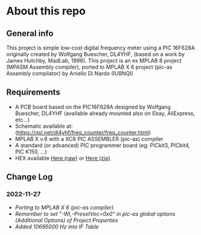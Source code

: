 # About this repo

## General info
This project is simple low-cost digital frequency meter using a PIC 16F628A  
originally created by Wolfgang Buescher, DL4YHF, (based on a work by James Hutchby, MadLab, 1996).
This project is an ex MPLAB 8 project (MPASM Assembly compiler), ported to MPLAB X 6 project (pic-as Assembly compilator)
by Aniello Di Nardo (IU8NQI)   

## Requirements
* A PCB board based on the PIC16F628A designed by Wolfgang Buescher, DL4YHF (available already mounted also on Ebay, AliExpress, etc...)
* Schematic available at: (https://qsl.net/dl4yhf/freq_counter/freq_counter.html)
* MPLAB X v.6 with a XC8 PIC ASSEMBLER (pic-as) compiler
* A standard (or advanced) PIC programmer board (eg: PICkit3, PICkit4, PIC K150, ...)
* HEX available [Here (raw)](https://raw.githubusercontent.com/StarNiell/PIC16F628A_AS_DL4YHF.X/main/dist/default/production/PIC16F628A_AS_DL4YHF.X.production.hex) or [Here (zip)](https://minhaskamal.github.io/DownGit/#/home?url=https://github.com/StarNiell/PIC16F628A_AS_DL4YHF.X/blob/main/dist/default/production/PIC16F628A_AS_DL4YHF.X.production.hex)

## Change Log
### 2022-11-27
* *Porting to MPLAB X 6 (pic-as compiler)*
* *Remember to set "-Wl,-PresetVec=0x0" in pic-as global options (Additional Options) of Project Properties*
* *Added 10695000 Hz into IF Table*         
